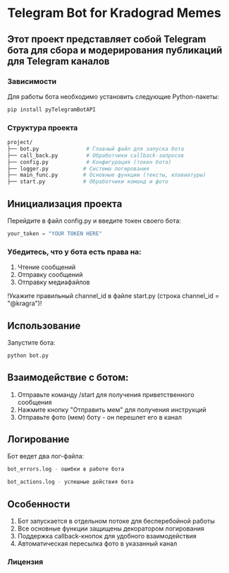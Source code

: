 # Telegram Bot for Kradograd Memes
## Этот проект представляет собой Telegram бота для сбора и модерирования публикаций для Telegram каналов

### Зависимости

Для работы бота необходимо установить следующие Python-пакеты:

```bash
pip install pyTelegramBotAPI
```

### Структура проекта

```bash
project/
├── bot.py               # Главный файл для запуска бота
├── call_back.py         # Обработчики callback-запросов
├── config.py            # Конфигурация (токен бота)
├── logger.py           # Система логирования
├── main_func.py        # Основные функции (тексты, клавиатуры)
├── start.py            # Обработчики команд и фото
```

## Инициализация проекта

Перейдите в файл config.py и введите токен своего бота:

```python
your_token = "YOUR TOKEN HERE"
```

### Убедитесь, что у бота есть права на:

1. Чтение сообщений
2. Отправку сообщений
3. Отправку медиафайлов

!Укажите правильный channel_id в файле start.py (строка channel_id = "@kragra")!

## Использование
Запустите бота:

```bash
python bot.py
```

## Взаимодействие с ботом:

1. Отправьте команду /start для получения приветственного сообщения
2. Нажмите кнопку "Отправить мем" для получения инструкций
3. Отправьте фото (мем) боту - он перешлет его в канал

## Логирование
Бот ведет два лог-файла:
```bash
bot_errors.log - ошибки в работе бота
```
```bash
bot_actions.log - успешные действия бота
```

## Особенности
1. Бот запускается в отдельном потоке для бесперебойной работы
2. Все основные функции защищены декоратором логирования
3. Поддержка callback-кнопок для удобного взаимодействия
4. Автоматическая пересылка фото в указанный канал

### Лицензия 
